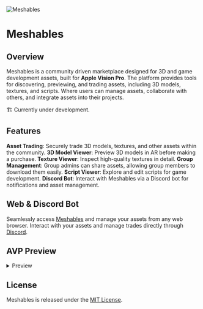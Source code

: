 ![Meshables](https://github.com/user-attachments/assets/23cc8857-c408-43bf-9d5a-e306544df5a4)

# Meshables

## Overview

Meshables is a community driven marketplace designed for 3D and game development assets, built for **Apple Vision Pro**. The platform provides tools for discovering, previewing, and trading assets, including 3D models, textures, and scripts. Where users can manage assets, collaborate with others, and integrate assets into their projects.

🏗️ Currently under development.

## Features

**Asset Trading**: Securely trade 3D models, textures, and other assets within the community.
**3D Model Viewer**: Preview 3D models in AR before making a purchase.
**Texture Viewer**: Inspect high-quality textures in detail.
**Group Management**: Group admins can share assets, allowing group members to download them easily.
**Script Viewer**: Explore and edit scripts for game development.
**Discord Bot**: Interact with Meshables via a Discord bot for notifications and asset management.

## Web & Discord Bot

Seamlessly access [Meshables](https://meshables.me) and manage your assets from any web browser.
Interact with your assets and manage trades directly through [Discord](https://meshables.me#discord).

## AVP Preview

<details>
  <summary> Preview </summary>
  
  ![Simulator Screenshot - Apple Vision Pro - 2024-09-15 at 13 00 03](https://github.com/user-attachments/assets/c6643157-bcad-4ff4-86cd-814215a16e71)
  ![Simulator Screenshot - Apple Vision Pro - 2024-09-15 at 13 00 11](https://github.com/user-attachments/assets/263424ab-aa95-46d0-8c97-4e4424e358d8)
  ![Simulator Screenshot - Apple Vision Pro - 2024-09-15 at 13 01 16](https://github.com/user-attachments/assets/ed5bfc16-675c-447e-9cb9-301a9c964d91)
  ![Simulator Screenshot - Apple Vision Pro - 2024-09-15 at 13 01 59](https://github.com/user-attachments/assets/6c6874b1-459c-411e-951e-73928f8c62f5)
  ![Simulator Screenshot - Apple Vision Pro - 2024-09-15 at 13 02 18](https://github.com/user-attachments/assets/157603ac-17e8-44a7-af96-5499b5a12733)

</details>

## License
Meshables is released under the [MIT License](LICENSE).
